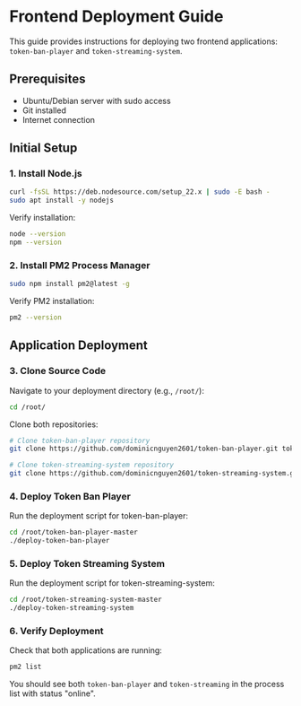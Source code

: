 # Frontend Deployment Guide

This guide provides instructions for deploying two frontend applications: `token-ban-player` and `token-streaming-system`.

## Prerequisites

- Ubuntu/Debian server with sudo access
- Git installed
- Internet connection

## Initial Setup

### 1. Install Node.js

```bash
curl -fsSL https://deb.nodesource.com/setup_22.x | sudo -E bash -
sudo apt install -y nodejs
```

Verify installation:

```bash
node --version
npm --version
```

### 2. Install PM2 Process Manager

```bash
sudo npm install pm2@latest -g
```

Verify PM2 installation:

```bash
pm2 --version
```

## Application Deployment

### 3. Clone Source Code

Navigate to your deployment directory (e.g., `/root/`):

```bash
cd /root/
```

Clone both repositories:

```bash
# Clone token-ban-player repository
git clone https://github.com/dominicnguyen2601/token-ban-player.git token-ban-player-master

# Clone token-streaming-system repository
git clone https://github.com/dominicnguyen2601/token-streaming-system.git token-streaming-system-master
```

### 4. Deploy Token Ban Player

Run the deployment script for token-ban-player:

```bash
cd /root/token-ban-player-master
./deploy-token-ban-player
```

### 5. Deploy Token Streaming System

Run the deployment script for token-streaming-system:

```bash
cd /root/token-streaming-system-master
./deploy-token-streaming-system
```

### 6. Verify Deployment

Check that both applications are running:

```bash
pm2 list
```

You should see both `token-ban-player` and `token-streaming` in the process list with status "online".
